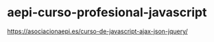 # aepi-curso-profesional-javascript
https://asociacionaepi.es/curso-de-javascript-ajax-json-jquery/
